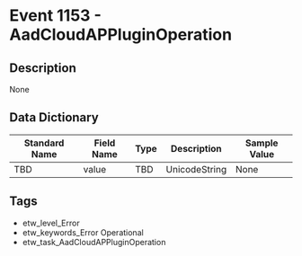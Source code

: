 # Event 1153 - AadCloudAPPluginOperation

## Description
None

## Data Dictionary
|Standard Name|Field Name|Type|Description|Sample Value|
|---|---|---|---|---|
|TBD|value|TBD|UnicodeString|None|None|

## Tags
* etw_level_Error
* etw_keywords_Error Operational
* etw_task_AadCloudAPPluginOperation